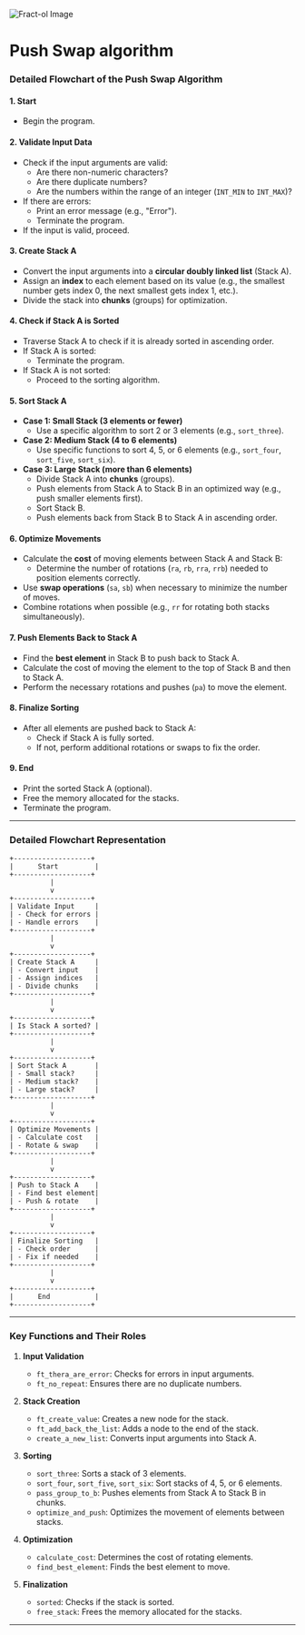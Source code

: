 ![Fract-ol Image](./image.svg)
<h1 class="title">Push Swap algorithm</h1>

### **Detailed Flowchart of the Push Swap Algorithm**

#### **1. Start**
   - Begin the program.

#### **2. Validate Input Data**
   - Check if the input arguments are valid:
     - Are there non-numeric characters?
     - Are there duplicate numbers?
     - Are the numbers within the range of an integer (`INT_MIN` to `INT_MAX`)?
   - If there are errors:
     - Print an error message (e.g., "Error").
     - Terminate the program.
   - If the input is valid, proceed.

#### **3. Create Stack A**
   - Convert the input arguments into a **circular doubly linked list** (Stack A).
   - Assign an **index** to each element based on its value (e.g., the smallest number gets index 0, the next smallest gets index 1, etc.).
   - Divide the stack into **chunks** (groups) for optimization.

#### **4. Check if Stack A is Sorted**
   - Traverse Stack A to check if it is already sorted in ascending order.
   - If Stack A is sorted:
     - Terminate the program.
   - If Stack A is not sorted:
     - Proceed to the sorting algorithm.

#### **5. Sort Stack A**
   - **Case 1: Small Stack (3 elements or fewer)**
     - Use a specific algorithm to sort 2 or 3 elements (e.g., `sort_three`).
   - **Case 2: Medium Stack (4 to 6 elements)**
     - Use specific functions to sort 4, 5, or 6 elements (e.g., `sort_four`, `sort_five`, `sort_six`).
   - **Case 3: Large Stack (more than 6 elements)**
     - Divide Stack A into **chunks** (groups).
     - Push elements from Stack A to Stack B in an optimized way (e.g., push smaller elements first).
     - Sort Stack B.
     - Push elements back from Stack B to Stack A in ascending order.

#### **6. Optimize Movements**
   - Calculate the **cost** of moving elements between Stack A and Stack B:
     - Determine the number of rotations (`ra`, `rb`, `rra`, `rrb`) needed to position elements correctly.
   - Use **swap operations** (`sa`, `sb`) when necessary to minimize the number of moves.
   - Combine rotations when possible (e.g., `rr` for rotating both stacks simultaneously).

#### **7. Push Elements Back to Stack A**
   - Find the **best element** in Stack B to push back to Stack A.
   - Calculate the cost of moving the element to the top of Stack B and then to Stack A.
   - Perform the necessary rotations and pushes (`pa`) to move the element.

#### **8. Finalize Sorting**
   - After all elements are pushed back to Stack A:
     - Check if Stack A is fully sorted.
     - If not, perform additional rotations or swaps to fix the order.

#### **9. End**
   - Print the sorted Stack A (optional).
   - Free the memory allocated for the stacks.
   - Terminate the program.

---

### **Detailed Flowchart Representation**

```
+-------------------+
|      Start         |
+-------------------+
          |
          v
+-------------------+
| Validate Input     |
| - Check for errors |
| - Handle errors    |
+-------------------+
          |
          v
+-------------------+
| Create Stack A     |
| - Convert input    |
| - Assign indices   |
| - Divide chunks    |
+-------------------+
          |
          v
+-------------------+
| Is Stack A sorted? |
+-------------------+
          |
          v
+-------------------+
| Sort Stack A       |
| - Small stack?     |
| - Medium stack?    |
| - Large stack?     |
+-------------------+
          |
          v
+-------------------+
| Optimize Movements |
| - Calculate cost   |
| - Rotate & swap    |
+-------------------+
          |
          v
+-------------------+
| Push to Stack A    |
| - Find best element|
| - Push & rotate    |
+-------------------+
          |
          v
+-------------------+
| Finalize Sorting   |
| - Check order      |
| - Fix if needed    |
+-------------------+
          |
          v
+-------------------+
|      End           |
+-------------------+
```

---

### **Key Functions and Their Roles**

1. **Input Validation**
   - `ft_thera_are_error`: Checks for errors in input arguments.
   - `ft_no_repeat`: Ensures there are no duplicate numbers.

2. **Stack Creation**
   - `ft_create_value`: Creates a new node for the stack.
   - `ft_add_back_the_list`: Adds a node to the end of the stack.
   - `create_a_new_list`: Converts input arguments into Stack A.

3. **Sorting**
   - `sort_three`: Sorts a stack of 3 elements.
   - `sort_four`, `sort_five`, `sort_six`: Sort stacks of 4, 5, or 6 elements.
   - `pass_group_to_b`: Pushes elements from Stack A to Stack B in chunks.
   - `optimize_and_push`: Optimizes the movement of elements between stacks.

4. **Optimization**
   - `calculate_cost`: Determines the cost of rotating elements.
   - `find_best_element`: Finds the best element to move.

5. **Finalization**
   - `sorted`: Checks if the stack is sorted.
   - `free_stack`: Frees the memory allocated for the stacks.

---